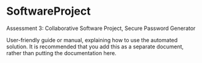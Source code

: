 # SoftwareProject

Assessment 3: Collaborative Software Project, Secure Password Generator



User-friendly guide or manual, explaining how to use the automated solution. It is recommended that you add this as a separate document, rather than putting the documentation here.
